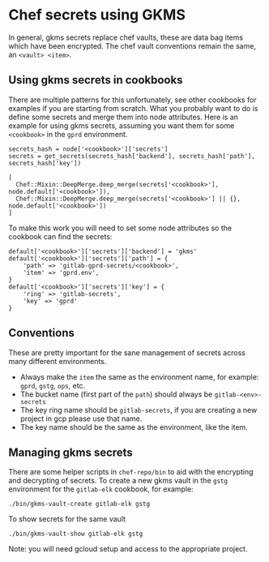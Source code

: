 # Chef secrets using GKMS

In general, gkms secrets replace chef vaults, these are data bag items which have been encrypted. The chef vault conventions remain the same, an `<vault> <item>`. 

## Using gkms secrets in cookbooks

There are multiple patterns for this unfortunately, see other cookbooks for
examples if you are starting from scratch. What you probably want to do is
define some secrets and merge them into node attributes. Here is an example
for using gkms secrets, assuming you want them for some `<cookbook>` in the
`gprd` environment.


```
secrets_hash = node['<cookbook>']['secrets']
secrets = get_secrets(secrets_hash['backend'], secrets_hash['path'], secrets_hash['key'])

[
  Chef::Mixin::DeepMerge.deep_merge(secrets['<cookbook>'],
node.default['<cookbook>']),
  Chef::Mixin::DeepMerge.deep_merge(secrets['<cookbook>'] || {}, node.default['<cookbook>'])
]
```

To make this work you will need to set some node attributes so the cookbook can
find the secrets:

```
default['<cookbook>']['secrets']['backend'] = 'gkms'
default['<cookbook>']['secrets']['path'] = {
    'path' => 'gitlab-gprd-secrets/<cookbook>',
    'item' => 'gprd.env',
}
default['<cookbook>']['secrets']['key'] = {
    'ring' => 'gitlab-secrets',
    'key' => 'gprd'
}
```

## Conventions

These are pretty important for the sane management of secrets across many
different environments.

* Always make the `item` the same as the environment name, for example: `gprd`,
  `gstg`, `ops`, etc.
* The bucket name (first part of the `path`) should always be
  `gitlab-<env>-secrets`
* The key ring name should be `gitlab-secrets`, if you are creating a new
  project in gcp please use that name.
* The key name should be the same as the environment, like the item.

## Managing gkms secrets

There are some helper scripts in `chef-repo/bin` to aid with the encrypting and
decrypting of secrets.  To create a new gkms vault in the `gstg` environment
for the `gitlab-elk` cookbook, for example:

```
./bin/gkms-vault-create gitlab-elk gstg
```

To show secrets for the same vault

```
./bin/gkms-vault-show gitlab-elk gstg
```

Note: you will need gcloud setup and access to the appropriate project.
